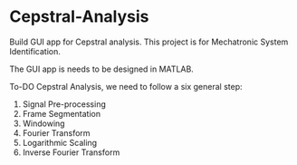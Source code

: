 # Cepstral-Analysis
Build GUI app for Cepstral analysis.
This project is for Mechatronic System Identification. 

The GUI app is needs to be designed in MATLAB. 

To-DO Cepstral Analysis, we need to follow a six general step: 
1. Signal Pre-processing
2. Frame Segmentation 
3. Windowing
4. Fourier Transform
5. Logarithmic Scaling 
6. Inverse Fourier Transform